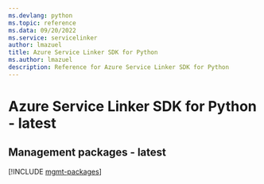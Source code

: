 ```yaml
---
ms.devlang: python
ms.topic: reference
ms.data: 09/20/2022
ms.service: servicelinker
author: lmazuel
title: Azure Service Linker SDK for Python
ms.author: lmazuel
description: Reference for Azure Service Linker SDK for Python
---
```

# Azure Service Linker SDK for Python - latest

## Management packages - latest
[!INCLUDE [mgmt-packages](service-linker-mgmt-index.md)]